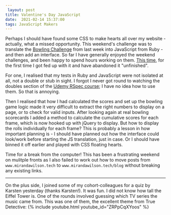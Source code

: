 ```yaml
---
 layout: post
title: Valentine's Day JavaScript
date:  2021-02-14 15:37:00
tags: JavaScript Makers
---
```

Perhaps I should have found some CSS to make hearts all over my website - actually, what a missed opportunity. This weekend's challenge was to translate the [Bowling Challenge](https://github.com/mscwilson/bowling-challenge-ruby) from last week into JavaScript from Ruby - and then add an interface. So far I have generally enjoyed the weekend challenges, and been happy to spend hours working on them. [This time](https://github.com/mscwilson/bowling-challenge), for the first time I got fed up with it and have abandoned it "unfinished".

For one, I realised that my tests in Ruby and JavaScript were not isolated at all, not a double or stub in sight. I forgot I never got round to watching the doubles section of the [Udemy RSpec course](https://www.udemy.com/course/testing-ruby-with-rspec/); I have no idea how to use them. So that is annoying.

Then I realised that how I had calculated the scores and set up the bowling game logic made it very difficult to extract the right numbers to display on a page, or to check for valid inputs. After looking again at real bowling scorecards I added a method to calculate the cumulative scores for each frame, which is now hooked up with jQuery to display. But how to display the rolls individually for each frame? This is probably a lesson in how important planning is - I should have planned out how the interface could look/work before starting the JS translation, just in case. Or I should have binned it off earlier and played with CSS floating hearts.

Time for a break from the computer! This has been a frustrating weekend on mulitple fronts as I also failed to work out how to move posts from `www.mirandawilson.tech` to `www.mirandawilson.tech/blog` without breaking any existing links.

***
On the plus side, I joined some of my cohort-colleagues for a quiz by Karsten yesterday (thanks Karsten!). It was fun. I did not know how tall the Eiffel Tower is. One of the rounds involved guessing which TV series the music came from. This was one of them, the excellent theme from True Detective:
{% include youtube.html youtube_id="ZRPpCqXYoos" %}
